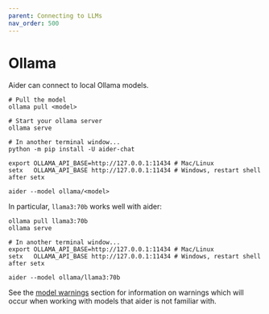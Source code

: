 ```yaml
---
parent: Connecting to LLMs
nav_order: 500
---
```


# Ollama

Aider can connect to local Ollama models.

```
# Pull the model
ollama pull <model>

# Start your ollama server
ollama serve

# In another terminal window...
python -m pip install -U aider-chat

export OLLAMA_API_BASE=http://127.0.0.1:11434 # Mac/Linux
setx   OLLAMA_API_BASE http://127.0.0.1:11434 # Windows, restart shell after setx

aider --model ollama/<model>
```

In particular, `llama3:70b` works well with aider:


```
ollama pull llama3:70b
ollama serve

# In another terminal window...
export OLLAMA_API_BASE=http://127.0.0.1:11434 # Mac/Linux
setx   OLLAMA_API_BASE http://127.0.0.1:11434 # Windows, restart shell after setx

aider --model ollama/llama3:70b 
```

See the [model warnings](warnings.html)
section for information on warnings which will occur
when working with models that aider is not familiar with.

